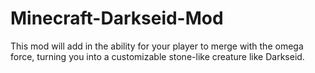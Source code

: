 # Minecraft-Darkseid-Mod
This mod will add in the ability for your player to merge with the omega force, turning you into a customizable stone-like creature like Darkseid.
